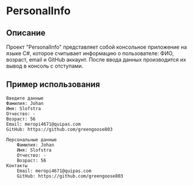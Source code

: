 # PersonalInfo
## Описание
Проект "PersonalInfo" представляет собой консольное приложение на языке C#, которое считывает информацию о пользователе: ФИО, возраст, email и GitHub аккаунт. После ввода данных производится их вывод в консоль с отступами.
## Пример использования
```
Введите данные
Фамилия: Johan
Имя: Slofstra
Отчество: -
Возраст: 56
Email: meropi4671@quipas.com
GitHub: https://github.com/greengoose803
```
```
Персональные данные
    Фамилия: Johan
    Имя: Slofstra
    Отчество: -
    Возраст: 56
Контакты
    Email: meropi4671@quipas.com
    GitHub: https://github.com/greengoose803
```